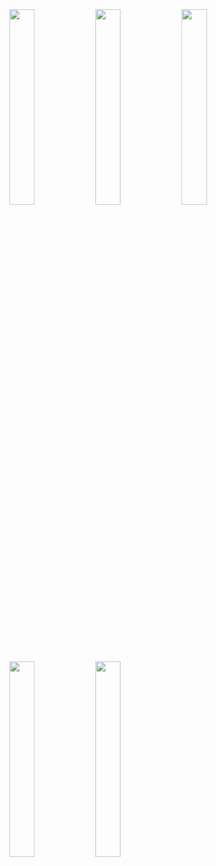 



<img src="https://github.com/onflyer/RemindersAppClone/assets/114020060/6f60c784-b968-4f95-a4d9-e84a829ede8e" width="30%" height="30%">
<img src="https://github.com/onflyer/RemindersAppClone/assets/114020060/da80c410-7f98-49a0-9461-e17b60bf2626" width="30%" height="30%">
<img src="https://github.com/onflyer/RemindersAppClone/assets/114020060/c3d2eff4-6260-408e-9b4d-4f0a07460356" width="30%" height="30%">
<img src="https://github.com/onflyer/RemindersAppClone/assets/114020060/b8de1367-d44a-4adb-83d0-f947fdc22734" width="30%" height="30%">
<img src="https://github.com/onflyer/RemindersAppClone/assets/114020060/07013333-6059-42f7-8138-6d3fa60e1fa0" width="30%" height="30%">
